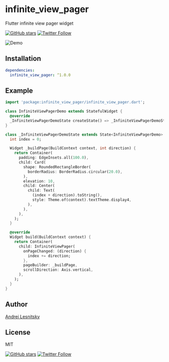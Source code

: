 # infinite_view_pager

Flutter infinite view pager widget

[![GitHub stars](https://img.shields.io/github/stars/lesnitsky/infinite_view_pager.svg?style=social)](https://github.com/lesnitsky/infinite_view_pager)
[![Twitter Follow](https://img.shields.io/twitter/follow/lesnitsky_dev.svg?label=Follow%20me&style=social)](https://twitter.com/lesnitsky_dev)

![Demo](https://screenshots-lesnitsky.s3.eu-west-2.amazonaws.com/infinite_view_pager_demo.gif)

## Installation

```yaml
dependencies:
  infinite_view_pager: ^1.0.0
```

## Example

```dart
import 'package:infinite_view_pager/infinite_view_pager.dart';

class InfiniteViewPagerDemo extends StatefulWidget {
  @override
  _InfiniteViewPagerDemoState createState() => _InfiniteViewPagerDemoState();
}

class _InfiniteViewPagerDemoState extends State<InfiniteViewPagerDemo> {
  int index = 0;

  Widget _buildPage(BuildContext context, int direction) {
    return Container(
      padding: EdgeInsets.all(100.0),
      child: Card(
        shape: RoundedRectangleBorder(
          borderRadius: BorderRadius.circular(20.0),
        ),
        elevation: 10,
        child: Center(
          child: Text(
            (index + direction).toString(),
            style: Theme.of(context).textTheme.display4,
          ),
        ),
      ),
    );
  }

  @override
  Widget build(BuildContext context) {
    return Container(
      child: InfiniteViewPager(
        onPageChanged: (direction) {
          index += direction;
        },
        pageBuilder: _buildPage,
        scrollDirection: Axis.vertical,
      ),
    );
  }
}
```

## Author

[Andrei Lesnitsky](https://github.com/lesnitsky)

## License

MIT

[![GitHub stars](https://img.shields.io/github/stars/lesnitsky/infinite_view_pager.svg?style=social)](https://github.com/lesnitsky/infinite_view_pager)
[![Twitter Follow](https://img.shields.io/twitter/follow/lesnitsky_dev.svg?label=Follow%20me&style=social)](https://twitter.com/lesnitsky_dev)
